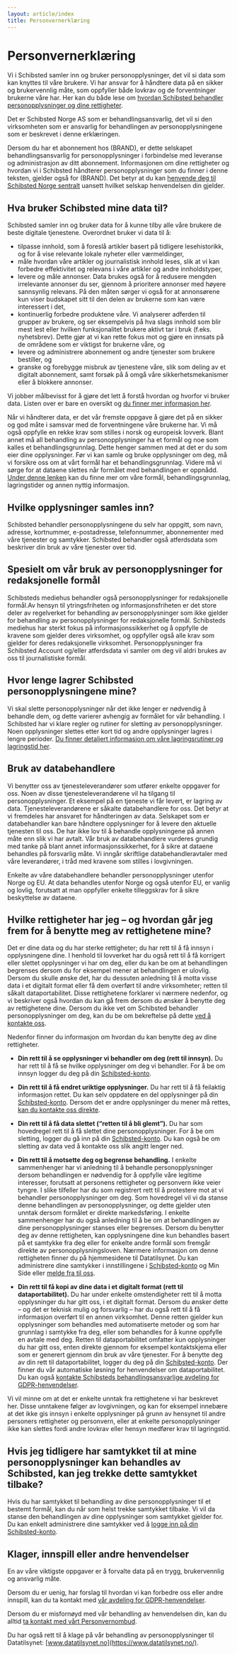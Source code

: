 ```yaml
---
layout: article/index
title: Personvernerklæring
---
```


# Personvernerklæring

Vi i Schibsted samler inn og bruker personopplysninger, det vil si data som kan knyttes til våre brukere. Vi har ansvar for å håndtere data på en sikker og brukervennlig måte, som oppfyller både lovkrav og de forventninger brukerne våre har. Her kan du både lese om [hvordan Schibsted behandler personopplysninger og dine rettigheter](https://info.privacy.schibsted.com/no/).

Det er Schibsted Norge AS som er behandlingsansvarlig, det vil si den virksomheten som er ansvarlig for behandlingen av personopplysningene som er beskrevet i denne erklæringen.

Dersom du har et abonnement hos (BRAND), er dette selskapet behandlingsansvarlig for personopplysninger i forbindelse med leveranse og administrasjon av ditt abonnement. Informasjonen om dine rettigheter og hvordan vi i Schibsted håndterer personopplysninger som du finner i denne teksten, gjelder også for (BRAND). Det betyr at du kan [henvende deg til Schibsted Norge sentralt](https://goo.gl/forms/50C38563tAxaZR4x1) uansett hvilket selskap henvendelsen din gjelder.

## Hva bruker Schibsted mine data til?

Schibsted samler inn og bruker data for å kunne tilby alle våre brukere de beste digitale tjenestene. Overordnet bruker vi data til å:

* tilpasse innhold, som å foreslå artikler basert på tidligere lesehistorikk, og for å vise relevante lokale nyheter eller værmeldinger,
* måle hvordan våre artikler og journalistisk innhold leses, slik at vi kan forbedre effektivitet og relevans i våre artikler og andre innholdstyper,
* levere og måle annonser. Data brukes også for å redusere mengden irrelevante annonser du ser, gjennom å prioritere annonser med høyere sannsynlig relevans. På den måten sørger vi også for at annonsørene kun viser budskapet sitt til den delen av brukerne som kan være interessert i det,
* kontinuerlig forbedre produktene våre. Vi analyserer adferden til grupper av brukere, og ser eksempelvis på hva slags innhold som blir mest lest eller hvilken funksjonalitet brukere aktivt tar i bruk (f.eks. nyhetsbrev). Dette gjør at vi kan rette fokus mot og gjøre en innsats på de områdene som er viktigst for brukerne våre, og
* levere og administrere abonnement og andre tjenester som brukere bestiller, og
* granske og forebygge misbruk av tjenestene våre, slik som deling av et digitalt abonnement, samt forsøk på å omgå våre sikkerhetsmekanismer eller å blokkere annonser.

Vi jobber målbevisst for å gjøre det lett å forstå hvordan og hvorfor vi bruker data. Listen over er bare en oversikt og [du finner mer informasjon her](https://info.privacy.schibsted.com/no).

Når vi håndterer data, er det vår fremste oppgave å gjøre det på en sikker og god måte i samsvar med de forventningene våre brukerne har. Vi må også oppfylle en rekke krav som stilles i norsk og europeisk lovverk. Blant annet må all behandling av personopplysninger ha et formål og noe som kalles et behandlingsgrunnlag. Dette henger sammen med at det er du som eier dine opplysninger. Før vi kan samle og bruke opplysninger om deg, må vi forsikre oss om at vårt formål har et behandlingsgrunnlag. Videre må vi sørge for at dataene slettes når formålet med behandlingen er oppnådd. [Under denne lenken](https://info.privacy.schibsted.com/no/) kan du finne mer om våre formål, behandlingsgrunnlag, lagringstider og annen nyttig informasjon.

## Hvilke opplysninger samles inn?

Schibsted behandler personopplysningene du selv har oppgitt, som navn, adresse, kortnummer, e-postadresse, telefonnummer, abonnementer med våre tjenester og samtykker. Schibsted behandler også atferdsdata som beskriver din bruk av våre tjenester over tid.

## Spesielt om vår bruk av personopplysninger for redaksjonelle formål

Schibsteds mediehus behandler også personopplysninger for redaksjonelle formål.Av hensyn til ytringsfriheten og informasjonsfriheten er det store deler av regelverket for behandling av personopplysninger som ikke gjelder for behandling av personopplysninger for redaksjonelle formål. Schibsteds mediehus har sterkt fokus på informasjonssikkerhet og å oppfylle de kravene som gjelder deres virksomhet, og oppfyller også alle krav som gjelder for deres redaksjonelle virksomhet. Personopplysninger fra Schibsted Account og/eller atferdsdata vi samler om deg vil aldri brukes av oss til journalistiske formål.

## Hvor lenge lagrer Schibsted personopplysningene mine?

Vi skal slette personopplysninger når det ikke lenger er nødvendig å behandle dem, og dette varierer avhengig av formålet for vår behandling. I Schibsted har vi klare regler og rutiner for sletting av personopplysninger. Noen opplysninger slettes etter kort tid og andre opplysninger lagres i lengre perioder. [Du finner detaljert informasjon om våre lagringsrutiner og lagringstid her](https://info.privacy.schibsted.com/no).

## Bruk av databehandlere

Vi benytter oss av tjenesteleverandører som utfører enkelte oppgaver for oss. Noen av disse tjenesteleverandørene vil ha tilgang til personopplysninger. Et eksempel på en tjeneste vi får levert, er lagring av data. Tjenesteleverandørene er såkalte databehandlere for oss. Det betyr at vi fremdeles har ansvaret for håndteringen av data. Selskapet som er databehandler kan bare håndtere opplysninger for å levere den aktuelle tjenesten til oss. De har ikke lov til å behandle opplysningene på annen måte enn slik vi har avtalt. Vår bruk av databehandlere vurderes grundig med tanke på blant annet informasjonssikkerhet, for å sikre at dataene behandles på forsvarlig måte. Vi inngår skriftlige databehandleravtaler med våre leverandører, i tråd med kravene som stilles i lovgivningen.

Enkelte av våre databehandlere behandler personopplysninger utenfor Norge og EU. At data behandles utenfor Norge og også utenfor EU, er vanlig og lovlig, forutsatt at man oppfyller enkelte tilleggskrav for å sikre beskyttelse av dataene.

## Hvilke rettigheter har jeg – og hvordan går jeg frem for å benytte meg av rettighetene mine?

Det er dine data og du har sterke rettigheter; du har rett til å få innsyn i opplysningene dine. I henhold til lovverket har du også rett til å få korrigert eller slettet opplysninger vi har om deg, eller du kan be om at behandlingen begrenses dersom du for eksempel mener at behandlingen er ulovlig. Dersom du skulle ønske det, har du dessuten anledning til å motta visse data i et digitalt format eller få dem overført til andre virksomheter; retten til såkalt dataportabilitet. Disse rettighetene forklarer vi nærmere nedenfor, og vi beskriver også hvordan du kan gå frem dersom du ønsker å benytte deg av rettighetene dine. Dersom du ikke vet om Schibsted behandler personopplysninger om deg, kan du be om bekreftelse på dette [ved å kontakte oss](https://goo.gl/forms/50C38563tAxaZR4x1).

Nedenfor finner du informasjon om hvordan du kan benytte deg av dine rettigheter.

* __Din rett til å se opplysninger vi behandler om deg (rett til innsyn).__ Du har rett til å få se hvilke opplysninger om deg vi behandler. For å be om innsyn logger du deg på din [Schibsted-konto](https://payment.schibsted.no/account/privacy).

* __Din rett til å få endret uriktige opplysninger.__ Du har rett til å få feilaktig informasjon rettet. Du kan selv oppdatere en del opplysninger på din [Schibsted-konto](https://payment.schibsted.no/account/privacy). Dersom det er andre opplysninger du mener må rettes, [kan du kontakte oss direkte](https://goo.gl/forms/50C38563tAxaZR4x1).

* __Din rett til å få data slettet (“retten til å bli glemt”).__ Du har som hovedregel rett til å få slettet dine personopplysninger. For å be om sletting, logger du gå inn på din [Schibsted-konto](https://payment.schibsted.no/account/privacy). Du kan også be om sletting av data ved å kontakte oss slik angitt lenger ned.

* __Din rett til å motsette deg og begrense behandling.__ I enkelte sammenhenger har vi anledning til å behandle personopplysninger dersom behandlingen er nødvendig for å oppfylle våre legitime interesser, forutsatt at personens rettigheter og personvern ikke veier tyngre. I slike tilfeller har du som registrert rett til å protestere mot at vi behandler personopplysninger om deg. Som hovedregel vil vi da stanse denne behandlingen av personopplysninger, og dette gjelder uten unntak dersom formålet er direkte markedsføring. I enkelte sammenhenger har du også anledning til å be om at behandlingen av dine personopplysninger stanses eller begrenses. Dersom du benytter deg av denne rettigheten, kan opplysningene dine kun behandles basert på et samtykke fra deg eller for enkelte andre formål som fremgår direkte av personopplysningsloven. Nærmere informasjon om denne rettigheten finner du på hjemmesidene til Datatilsynet. Du kan administrere dine samtykker i innstillingene i [Schibsted-konto](https://payment.schibsted.no/account/privacy) og Min Side eller [melde fra til oss](https://goo.gl/forms/50C38563tAxaZR4x1).

* __Din rett til få kopi av dine data i et digitalt format (rett til dataportabilitet).__ Du har under enkelte omstendigheter rett til å motta opplysninger du har gitt oss, i et digitalt format. Dersom du ønsker dette – og det er teknisk mulig og forsvarlig – har du også rett til å få informasjon overført til en annen virksomhet. Denne retten gjelder kun opplysninger som behandles med automatiserte metoder og som har grunnlag i samtykke fra deg, eller som behandles for å kunne oppfylle en avtale med deg. Retten til dataportabilitet omfatter kun opplysninger du har gitt oss, enten direkte gjennom for eksempel kontaktskjema eller som er generert gjennom din bruk av våre tjenester. For å benytte deg av din rett til dataportabilitet, logger du deg på din [Schibsted-konto](https://aboutme.schibsted.com/p/spid.no/download). Der finner du vår automatiske løsning for henvendelser om dataportabilitet. Du kan også [kontakte Schibsteds behandlingsansvarlige avdeling for GDPR-henvendelser](https://goo.gl/forms/50C38563tAxaZR4x1).

Vi vil minne om at det er enkelte unntak fra rettighetene vi har beskrevet her. Disse unntakene følger av lovgivningen, og kan for eksempel innebære at det ikke gis innsyn i enkelte opplysninger på grunn av hensynet til andre personers rettigheter og personvern, eller at enkelte personopplysninger ikke kan slettes fordi andre lovkrav eller hensyn medfører krav til lagringstid.

## Hvis jeg tidligere har samtykket til at mine personopplysninger kan behandles av Schibsted, kan jeg trekke dette samtykket tilbake?

Hvis du har samtykket til behandling av dine personopplysninger til et bestemt formål, kan du når som helst trekke samtykket tilbake. Vi vil da stanse den behandlingen av dine opplysninger som samtykket gjelder for. Du kan enkelt administrere dine samtykker ved å [logge inn på din Schibsted-konto](https://payment.schibsted.no/account/privacy).

## Klager, innspill eller andre henvendelser

En av våre viktigste oppgaver er å forvalte data på en trygg, brukervennlig og ansvarlig måte.

Dersom du er uenig, har forslag til hvordan vi kan forbedre oss eller andre innspill, kan du ta kontakt med [vår avdeling for GDPR-henvendelser](https://goo.gl/forms/bqkJuSQQDSKKQt7r2).

Dersom du er misfornøyd med vår behandling av henvendelsen din, kan du alltid [ta kontakt med vårt Personvernombud](https://goo.gl/forms/9E15Z5G2Ks0oO3P02).

Du har også rett til å klage på vår behandling av personopplysninger til Datatilsynet: [www.datatilsynet.no](https://www.datatilsynet.no/).
